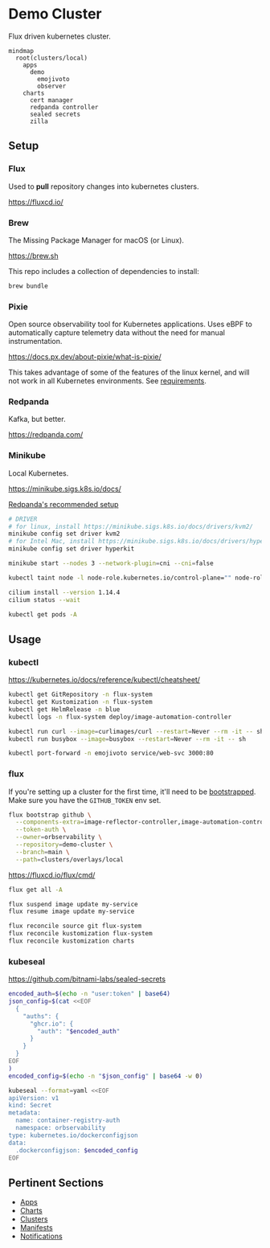# Demo Cluster

Flux driven kubernetes cluster.

```mermaid
mindmap
  root(clusters/local)
    apps
      demo
        emojivoto
        observer
    charts
      cert manager
      redpanda controller
      sealed secrets
      zilla
```

## Setup

### Flux

Used to **pull** repository changes into kubernetes clusters.

<https://fluxcd.io/>

### Brew

The Missing Package Manager for macOS (or Linux).

<https://brew.sh>

This repo includes a collection of dependencies to install:

```sh
brew bundle
```

### Pixie

Open source observability tool for Kubernetes applications. Uses eBPF to automatically capture telemetry data without the need for manual instrumentation.

<https://docs.px.dev/about-pixie/what-is-pixie/>

This takes advantage of some of the features of the linux kernel, and will not work in all Kubernetes environments. See [requirements](https://docs.px.dev/installing-pixie/requirements/).

### Redpanda

Kafka, but better.

<https://redpanda.com/>

### Minikube

Local Kubernetes.

<https://minikube.sigs.k8s.io/docs/>

[Redpanda's recommended setup](https://docs.redpanda.com/current/deploy/deployment-option/self-hosted/kubernetes/local-guide/?tab=tabs-2-minikube)

```sh
# DRIVER
# for linux, install https://minikube.sigs.k8s.io/docs/drivers/kvm2/
minikube config set driver kvm2
# for Intel Mac, install https://minikube.sigs.k8s.io/docs/drivers/hyperkit/
minikube config set driver hyperkit

minikube start --nodes 3 --network-plugin=cni --cni=false

kubectl taint node -l node-role.kubernetes.io/control-plane="" node-role.kubernetes.io/control-plane=:NoSchedule

cilium install --version 1.14.4
cilium status --wait

kubectl get pods -A
```

## Usage

### kubectl

<https://kubernetes.io/docs/reference/kubectl/cheatsheet/>

```sh
kubectl get GitRepository -n flux-system
kubectl get Kustomization -n flux-system
kubectl get HelmRelease -n blue
kubectl logs -n flux-system deploy/image-automation-controller

kubectl run curl --image=curlimages/curl --restart=Never --rm -it -- sh
kubectl run busybox --image=busybox --restart=Never --rm -it -- sh

kubectl port-forward -n emojivoto service/web-svc 3000:80
```

### flux

If you're setting up a cluster for the first time, it'll need to be [bootstrapped](https://fluxcd.io/flux/installation/bootstrap/github/). Make sure you have the `GITHUB_TOKEN` env set.

```sh
flux bootstrap github \
  --components-extra=image-reflector-controller,image-automation-controller \
  --token-auth \
  --owner=orbservability \
  --repository=demo-cluster \
  --branch=main \
  --path=clusters/overlays/local
```

<https://fluxcd.io/flux/cmd/>

```sh
flux get all -A

flux suspend image update my-service
flux resume image update my-service

flux reconcile source git flux-system
flux reconcile kustomization flux-system
flux reconcile kustomization charts
```

### kubeseal

<https://github.com/bitnami-labs/sealed-secrets>

```sh
encoded_auth=$(echo -n "user:token" | base64)
json_config=$(cat <<EOF
  {
    "auths": {
      "ghcr.io": {
        "auth": "$encoded_auth"
      }
    }
  }
EOF
)
encoded_config=$(echo -n "$json_config" | base64 -w 0)

kubeseal --format=yaml <<EOF
apiVersion: v1
kind: Secret
metadata:
  name: container-registry-auth
  namespace: orbservability
type: kubernetes.io/dockerconfigjson
data:
  .dockerconfigjson: $encoded_config
EOF
```

## Pertinent Sections

- [Apps](./apps)
- [Charts](./charts)
- [Clusters](./clusters)
- [Manifests](./manifests)
- [Notifications](./notifications)
